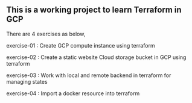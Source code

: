 ## This is a working project to learn Terraform in GCP

There are 4 exercises as below,

exercise-01 : Create GCP compute instance using terraform

exercise-02 : Create a static website Cloud storage bucket in GCP using terraform

exercise-03 : Work with local and remote backend in terraform for managing states

exercise-04 : Import a docker resource into terraform